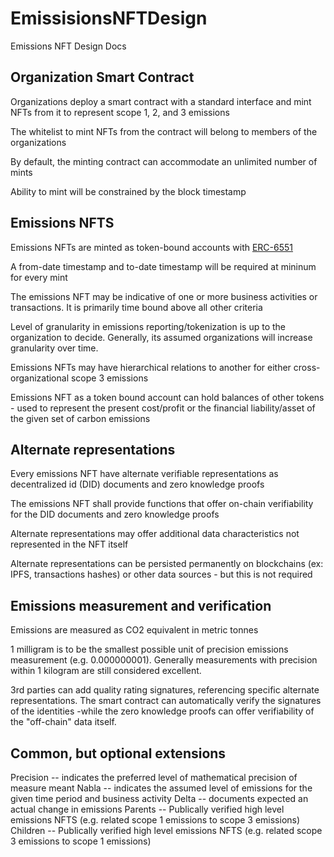 # EmissisionsNFTDesign
Emissions NFT Design Docs

## Organization Smart Contract
Organizations deploy a smart contract with a standard interface and mint NFTs from it to represent scope 1, 2, and 3 emissions

The whitelist to mint NFTs from the contract will belong to members of the organizations

By default, the minting contract can accommodate an unlimited number of mints

Ability to mint will be constrained by the block timestamp

## Emissions NFTS

Emissions NFTs are minted as token-bound accounts with [ERC-6551](https://eips.ethereum.org/EIPS/eip-6551)

A from-date timestamp and to-date timestamp will be required at mininum for every mint

The emissions NFT may be indicative of one or more business activities or transactions. It is primarily time bound above all other criteria

Level of granularity in emissions reporting/tokenization is up to the organization to decide. Generally, its assumed organizations will increase granularity over time.

Emissions NFTs may have hierarchical relations to another for either cross-organizational scope 3 emissions

Emissions NFT as a token bound account can hold balances of other tokens - used to represent the present cost/profit or the financial liability/asset of the given set of carbon emissions

## Alternate representations

Every emissions NFT have alternate verifiable representations as decentralized id (DID) documents and zero knowledge proofs

The emissions NFT shall provide functions that offer on-chain verifiability for the DID documents and zero knowledge proofs

Alternate representations may offer additional data characteristics not represented in the NFT itself

Alternate representations can be persisted permanently on blockchains (ex: IPFS, transactions hashes) or other data sources - but this is not required

## Emissions measurement and verification

Emissions are measured as CO2 equivalent in metric tonnes

1 milligram is to be the smallest possible unit of precision emissions measurement (e.g. 0.000000001). Generally measurements with precision within 1 kilogram are still considered excellent.

3rd parties can add quality rating signatures, referencing specific alternate representations. The smart contract can automatically verify the signatures of the identities -while the zero knowledge proofs can offer verifiability of the "off-chain" data itself.

## Common, but optional extensions
Precision -- indicates the preferred level of mathematical precision of measure meant
Nabla -- indicates the assumed level of emissions for the given time period and business activity
Delta -- documents expected an actual change in emissions
Parents -- Publically verified high level emissions NFTS (e.g. related scope 1 emissions to scope 3 emissions)
Children -- Publically verified high level emissions NFTS (e.g. related scope 3 emissions to scope 1 emissions)

